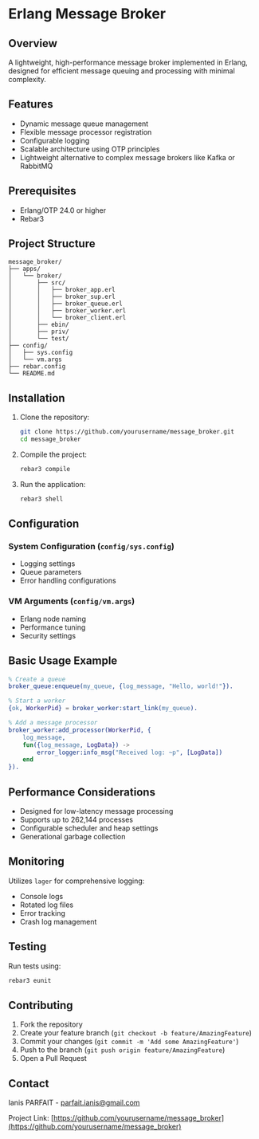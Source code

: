 # Erlang Message Broker

## Overview

A lightweight, high-performance message broker implemented in Erlang, designed for efficient message queuing and processing with minimal complexity.

## Features

- Dynamic message queue management
- Flexible message processor registration
- Configurable logging
- Scalable architecture using OTP principles
- Lightweight alternative to complex message brokers like Kafka or RabbitMQ

## Prerequisites

- Erlang/OTP 24.0 or higher
- Rebar3

## Project Structure

```
message_broker/
├── apps/
│   └── broker/
│       ├── src/
│       │   ├── broker_app.erl
│       │   ├── broker_sup.erl
│       │   ├── broker_queue.erl
│       │   ├── broker_worker.erl
│       │   └── broker_client.erl
│       ├── ebin/
│       ├── priv/
│       └── test/
├── config/
│   ├── sys.config
│   └── vm.args
├── rebar.config
└── README.md
```

## Installation

1. Clone the repository:
   ```bash
   git clone https://github.com/yourusername/message_broker.git
   cd message_broker
   ```

2. Compile the project:
   ```bash
   rebar3 compile
   ```

3. Run the application:
   ```bash
   rebar3 shell
   ```

## Configuration

### System Configuration (`config/sys.config`)
- Logging settings
- Queue parameters
- Error handling configurations

### VM Arguments (`config/vm.args`)
- Erlang node naming
- Performance tuning
- Security settings

## Basic Usage Example

```erlang
% Create a queue
broker_queue:enqueue(my_queue, {log_message, "Hello, world!"}).

% Start a worker
{ok, WorkerPid} = broker_worker:start_link(my_queue).

% Add a message processor
broker_worker:add_processor(WorkerPid, {
    log_message, 
    fun({log_message, LogData}) -> 
        error_logger:info_msg("Received log: ~p", [LogData]) 
    end
}).
```

## Performance Considerations

- Designed for low-latency message processing
- Supports up to 262,144 processes
- Configurable scheduler and heap settings
- Generational garbage collection

## Monitoring

Utilizes `lager` for comprehensive logging:
- Console logs
- Rotated log files
- Error tracking
- Crash log management

## Testing

Run tests using:
```bash
rebar3 eunit
```

## Contributing

1. Fork the repository
2. Create your feature branch (`git checkout -b feature/AmazingFeature`)
3. Commit your changes (`git commit -m 'Add some AmazingFeature'`)
4. Push to the branch (`git push origin feature/AmazingFeature`)
5. Open a Pull Request

## Contact

Ianis PARFAIT - parfait.ianis@gmail.com

Project Link: [https://github.com/yourusername/message_broker](https://github.com/yourusername/message_broker)
